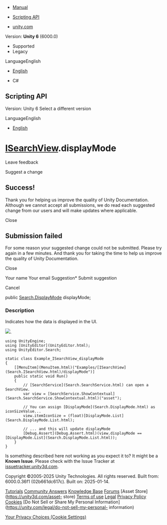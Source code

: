 [ ]()

  * [Manual](../Manual/index.html)
  * [Scripting API](../ScriptReference/index.html)

  * [unity.com](https://unity.com/)

Version: **Unity 6** (6000.0)

  * Supported
  * Legacy

LanguageEnglish

  * [English]()

  * C#

[ ](https://docs.unity3d.com)

## Scripting API

Version: Unity 6 Select a different version

LanguageEnglish

  * [English]()

#  [ISearchView](Search.ISearchView.html).displayMode

Leave feedback

Suggest a change

## Success!

Thank you for helping us improve the quality of Unity Documentation. Although
we cannot accept all submissions, we do read each suggested change from our
users and will make updates where applicable.

Close

## Submission failed

For some reason your suggested change could not be submitted. Please <a>try
again</a> in a few minutes. And thank you for taking the time to help us
improve the quality of Unity Documentation.

Close

Your name Your email Suggestion* Submit suggestion

Cancel

[ ]()

public [Search.DisplayMode](Search.DisplayMode.html) displayMode;

### Description

Indicates how the data is displayed in the UI.

![](../StaticFiles/ScriptRefImages/Example_ISearchView_displayMode.png).

    
    
    using UnityEngine;
    using [UnityEditor](UnityEditor.html);
    using UnityEditor.Search;
    
    static class Example_ISearchView_displayMode
    {
        [[MenuItem](MenuItem.html)("Examples/[ISearchView](Search.ISearchView.html)/displayMode")]
        public static void Run()
        {
            // [SearchService](Search.SearchService.html) can open a SearchView.
            var view = [SearchService.ShowContextual](Search.SearchService.ShowContextual.html)("asset");
    
            // You can assign [DisplayMode](Search.DisplayMode.html) as iconSizeValue...
            view.itemIconSize = (float)[DisplayMode.List](Search.DisplayMode.List.html);
    
            // ... and this will update displayMode
            [Debug.Assert](Debug.Assert.html)(view.displayMode == [DisplayMode.List](Search.DisplayMode.List.html));
        }
    }
    

Is something described here not working as you expect it to? It might be a
**Known Issue**. Please check with the Issue Tracker at
[issuetracker.unity3d.com](https://issuetracker.unity3d.com).

Copyright ©2005-2025 Unity Technologies. All rights reserved. Built from:
6000.0.36f1 (02b661dc617c). Built on: 2025-01-14.

[Tutorials](https://unity3d.com/learn) [Community
Answers](https://answers.unity3d.com) [Knowledge
Base](https://support.unity3d.com/hc/en-us)
[Forums](https://forum.unity3d.com) [Asset Store](https://unity3d.com/asset-
store) [Terms of use](https://docs.unity3d.com/Manual/TermsOfUse.html)
[Legal](https://unity.com/legal) [Privacy
Policy](https://unity.com/legal/privacy-policy)
[Cookies](https://unity.com/legal/cookie-policy) [Do Not Sell or Share My
Personal Information](https://unity.com/legal/do-not-sell-my-personal-
information)

[Your Privacy Choices (Cookie Settings)](javascript:void\(0\);)

